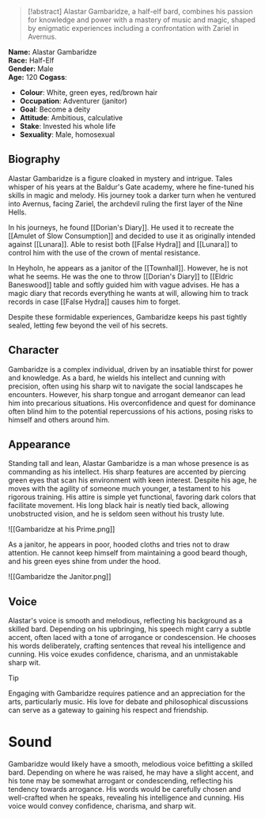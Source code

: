 > [!abstract]
> Alastar Gambaridze, a half-elf bard, combines his passion for knowledge and power with a mastery of music and magic, shaped by enigmatic experiences including a confrontation with Zariel in Avernus.

**Name:** Alastar Gambaridze  
**Race:** Half-Elf  
**Gender:** Male  
**Age:** 120
**Cogass**:
- **Colour**: White, green eyes, red/brown hair
- **Occupation**: Adventurer (janitor)
- **Goal**: Become a deity
- **Attitude**: Ambitious, calculative
- **Stake**: Invested his whole life
- **Sexuality**: Male, homosexual
## Biography
Alastar Gambaridze is a figure cloaked in mystery and intrigue. Tales whisper of his years at the Baldur's Gate academy, where he fine-tuned his skills in magic and melody. His journey took a darker turn when he ventured into Avernus, facing Zariel, the archdevil ruling the first layer of the Nine Hells. 

In his journeys, he found [[Dorian's Diary]]. He used it to recreate the [[Amulet of Slow Consumption]] and decided to use it as originally intended against [[Lunara]]. Able to resist both [[False Hydra]] and [[Lunara]] to control him with the use of the crown of mental resistance.

In Heyholn, he appears as a janitor of the [[Townhall]]. However, he is not what he seems. He was the one to throw [[Dorian's Diary]] to [[Eldric Baneswood]] table and softly guided him with vague advises. He has a magic diary that records everything he wants at will, allowing him to track records in case [[False Hydra]] causes him to forget.

Despite these formidable experiences, Gambaridze keeps his past tightly sealed, letting few beyond the veil of his secrets.
## Character
Gambaridze is a complex individual, driven by an insatiable thirst for power and knowledge. As a bard, he wields his intellect and cunning with precision, often using his sharp wit to navigate the social landscapes he encounters. However, his sharp tongue and arrogant demeanor can lead him into precarious situations. His overconfidence and quest for dominance often blind him to the potential repercussions of his actions, posing risks to himself and others around him.
## Appearance
Standing tall and lean, Alastar Gambaridze is a man whose presence is as commanding as his intellect. His sharp features are accented by piercing green eyes that scan his environment with keen interest. Despite his age, he moves with the agility of someone much younger, a testament to his rigorous training. His attire is simple yet functional, favoring dark colors that facilitate movement. His long black hair is neatly tied back, allowing unobstructed vision, and he is seldom seen without his trusty lute.

![[Gambaridze at his Prime.png]]

As a janitor, he appears in poor, hooded cloths and tries not to draw attention. He cannot keep himself from maintaining a good beard though, and his green eyes shine from under the hood.

![[Gambaridze the Janitor.png]]

## Voice
Alastar's voice is smooth and melodious, reflecting his background as a skilled bard. Depending on his upbringing, his speech might carry a subtle accent, often laced with a tone of arrogance or condescension. He chooses his words deliberately, crafting sentences that reveal his intelligence and cunning. His voice exudes confidence, charisma, and an unmistakable sharp wit.

> [!tip]
> Engaging with Gambaridze requires patience and an appreciation for the arts, particularly music. His love for debate and philosophical discussions can serve as a gateway to gaining his respect and friendship.

# Sound

Gambaridze would likely have a smooth, melodious voice befitting a skilled bard. Depending on where he was raised, he may have a slight accent, and his tone may be somewhat arrogant or condescending, reflecting his tendency towards arrogance. His words would be carefully chosen and well-crafted when he speaks, revealing his intelligence and cunning. His voice would convey confidence, charisma, and sharp wit.